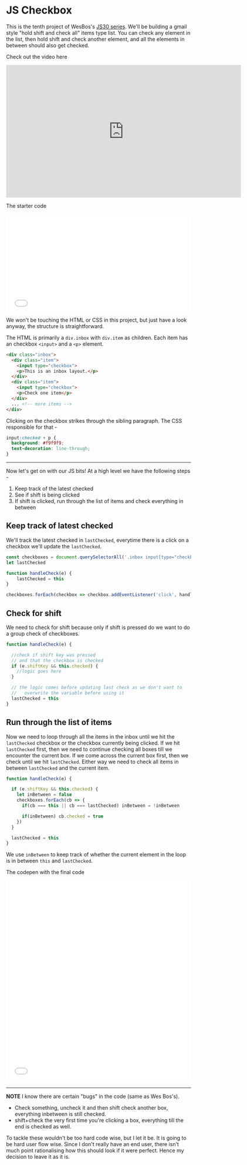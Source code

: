 # JS Checkbox

This is the tenth project of WesBos's [JS30 series](https://javascript30.com).
We'll be building a gmail style "hold shift and check all" items type list. You can check any element in the list, then hold shift and check another element, and all the elements in between should also get checked.

Check out the video here 

<iframe width="640" height="360" src="https://www.youtube.com/embed/RIPYsKx1iiU?rel=0" frameborder="0" allow="autoplay; encrypted-media" allowfullscreen></iframe>

The starter code

<iframe height='265' scrolling='no' title='JS30-10-select-checkbox-a' src='//codepen.io/deepakkarki/embed/WyzZzy/?height=265&theme-id=dark&default-tab=html,result&embed-version=2' frameborder='no' allowtransparency='true' allowfullscreen='true' style='width: 100%;'>See the Pen <a href='https://codepen.io/deepakkarki/pen/WyzZzy/'>JS30-10-select-checkbox-a</a> by Deepak Karki (<a href='https://codepen.io/deepakkarki'>@deepakkarki</a>) on <a href='https://codepen.io'>CodePen</a>.
</iframe>

We won't be touching the HTML or CSS in this project, but just have a look anyway, the structure is straightforward. 

The HTML is primarily a `div.inbox` with `div.item` as children. Each item has an checkbox `<input>` and a `<p>` element.

```html
<div class="inbox">
  <div class="item">
    <input type="checkbox">
    <p>This is an inbox layout.</p>
  </div>
  <div class="item">
    <input type="checkbox">
    <p>Check one item</p>
  </div>
  ... <!-- more items -->
</div>
```

Clicking on the checkbox strikes through the sibling paragraph. The CSS responsible for that -

```css
input:checked + p {
  background: #f9f9f9;
  text-decoration: line-through;
}
```

-----

Now let's get on with our JS bits! At a high level we have the following steps -

1. Keep track of the latest checked
2. See if shift is being clicked
3. If shift is clicked, run through the list of items and check everything in between


## Keep track of latest checked

We'll track the latest checked in `lastChecked`, everytime there is a click on a checkbox we'll update the `lastChecked`.

```js
const checkboxes = document.querySelectorAll('.inbox input[type="checkbox"]')
let lastChecked

function handleCheck(e) {
    lastChecked = this
}

checkboxes.forEach(checkbox => checkbox.addEventListener('click', handleCheck))
```


## Check for shift

We need to check for shift because only if shift is pressed do we want to do a group check of checkboxes.

```js
function handleCheck(e) {

  //check if shift key was pressed 
  // and that the checkbox is checked
  if (e.shiftKey && this.checked) {
    //logic goes here
  }

  // the logic comes before updating last check as we don't want to 
  //   overwrite the variable before using it
  lastChecked = this
}
```


## Run through the list of items

Now we need to loop through all the items in the inbox until we hit the `lastChecked` checkbox or the checkbox currently being clicked. If we hit `lastChecked` first, then we need to continue checking all boxes till we encounter the current box. If we come across the current box first, then we check until we hit `lastChecked`. Either way we need to check all items in between `lastChecked` and the current item.

```js
function handleCheck(e) {

  if (e.shiftKey && this.checked) {
    let inBetween = false
    checkboxes.forEach(cb => {
      if(cb === this || cb === lastChecked) inBetween = !inBetween

      if(inBetween) cb.checked = true
    })
  }

  lastChecked = this
}
```

We use `inBetween` to keep track of whether the current element in the loop is in between `this` and `lastChecked`.

The codepen with the final code

<iframe height='549' scrolling='no' title='JS30-10-select-checkbox-b' src='//codepen.io/deepakkarki/embed/oyqoqp/?height=549&theme-id=dark&default-tab=js,result&embed-version=2' frameborder='no' allowtransparency='true' allowfullscreen='true' style='width: 100%;'>See the Pen <a href='https://codepen.io/deepakkarki/pen/oyqoqp/'>JS30-10-select-checkbox-b</a> by Deepak Karki (<a href='https://codepen.io/deepakkarki'>@deepakkarki</a>) on <a href='https://codepen.io'>CodePen</a>.
</iframe>

-----

**NOTE** I know there are certain "bugs" in the code (same as Wes Bos's). 

* Check something, uncheck it and then shift check another box, everything inbetween is still checked.
* shift+check the very first time you're clicking a box, everything till the end is checked as well.

To tackle these wouldn't be too hard code wise, but I let it be. It is going to be hard user flow wise. Since I don't really have an end user, there isn't much point rationalising how this should look if it were perfect. Hence my decision to leave it as it is.